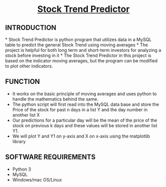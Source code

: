 <h1 align="center"><u> Stock Trend Predictor</u></h1>

<h2>INTRODUCTION</h2>
*	Stock Trend Predictor is python program that utilizes data in a MySQL table to predict the general Stock Trend using moving averages
*	The project is helpful for both long term and short-term investors for analyzing a stock before investing in it
*	The Stock Trend Predictor in this project is based on the indicator moving averages, but the program can be modified to plot other indicators.

## FUNCTION
*	It works on the basic principle of moving averages and uses python to handle the mathematics behind the same.
*	The python script will first read into the MySQL data base and store the Price of the stock for past n days in a list Y and the day number in another list X
*	Our predictions for a particular day will be the mean of the price of the stock on previous k days and these values will be stored in another list Y1.
*	We will plot Y and Y1 on y-axis and X on x-axis using the matplotlib library

## SOFTWARE REQUIREMENTS
*	Python 3
*	MySQL
*	Windows/mac OS/Linux
